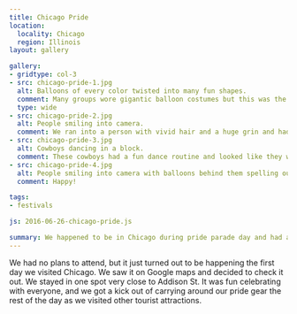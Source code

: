 ```yaml
---
title: Chicago Pride
location:
  locality: Chicago
  region: Illinois
layout: gallery

gallery:
- gridtype: col-3
- src: chicago-pride-1.jpg
  alt: Balloons of every color twisted into many fun shapes.
  comment: Many groups wore gigantic balloon costumes but this was the best  by far.
  type: wide
- src: chicago-pride-2.jpg
  alt: People smiling into camera.
  comment: We ran into a person with vivid hair and a huge grin and had to stop and take a photo.
- src: chicago-pride-3.jpg
  alt: Cowboys dancing in a block.
  comment: These cowboys had a fun dance routine and looked like they were having a blast.
- src: chicago-pride-4.jpg
  alt: People smiling into camera with balloons behind them spelling out HAPPY.
  comment: Happy!

tags:
- festivals

js: 2016-06-26-chicago-pride.js

summary: We happened to be in Chicago during pride parade day and had a blast participating!
---
```


We had no plans to attend, but it just turned out to be happening the first day we visited Chicago. We saw it on Google maps and decided to check it out. We stayed in one spot very close to Addison St. It was fun celebrating with everyone, and we got a kick out of carrying around our pride gear the rest of the day as we visited other tourist attractions.
